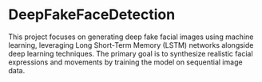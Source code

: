 # DeepFakeFaceDetection
This project focuses on generating deep fake facial images using machine learning, leveraging Long Short-Term Memory (LSTM) networks alongside deep learning techniques. The primary goal is to synthesize realistic facial expressions and movements by training the model on sequential image data.
